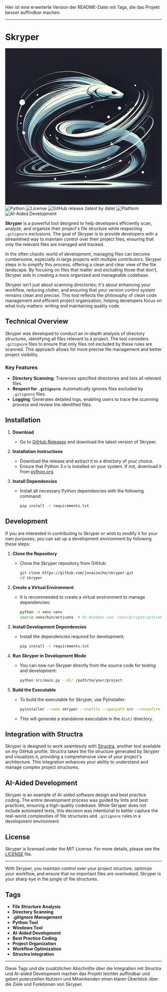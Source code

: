 Hier ist eine erweiterte Version der README-Datei mit Tags, die das Projekt besser auffindbar machen:

---

# Skryper

![Skryper Logo](./images/skryper_logo.png)
![Python](https://img.shields.io/badge/python-3.x-blue.svg)
![License](https://img.shields.io/badge/license-MIT-green.svg)
![GitHub release (latest by date)](https://img.shields.io/github/v/release/jonaszeihe/skryper)
![Platform](https://img.shields.io/badge/platform-windows-lightgrey.svg)
![AI-Aided Development](https://img.shields.io/badge/AI--aided%20development-practice%20driven-orange.svg)

**Skryper** is a powerful tool designed to help developers efficiently scan, analyze, and organize their project's file structure while respecting `.gitignore` exclusions. The goal of Skryper is to provide developers with a streamlined way to maintain control over their project files, ensuring that only the relevant files are managed and tracked.

In the often chaotic world of development, managing files can become cumbersome, especially in large projects with multiple contributors. Skryper steps in to simplify this process, offering a clean and clear view of the file landscape. By focusing on files that matter and excluding those that don't, Skryper aids in creating a more organized and manageable codebase.

Skryper isn't just about scanning directories; it's about enhancing your workflow, reducing clutter, and ensuring that your version control system remains clean and precise. This tool reflects the philosophy of clean code management and efficient project organization, helping developers focus on what truly matters: writing and maintaining quality code.

## Technical Overview

Skryper was developed to conduct an in-depth analysis of directory structures, identifying all files relevant to a project. The tool considers `.gitignore` files to ensure that only files not excluded by these rules are scanned. This approach allows for more precise file management and better project visibility.

### Key Features

- **Directory Scanning**: Traverses specified directories and lists all relevant files.
- **Respect for `.gitignore`**: Automatically ignores files excluded by `.gitignore` files.
- **Logging**: Generates detailed logs, enabling users to trace the scanning process and review the identified files.

## Installation

1. **Download**

   - Go to [GitHub Releases](https://github.com/jonaszeihe/skryper/releases) and download the latest version of Skryper.

2. **Installation Instructions**

   - Download the release and extract it to a directory of your choice.
   - Ensure that Python 3.x is installed on your system. If not, download it from [python.org](https://www.python.org/).

3. **Install Dependencies**
   - Install all necessary Python dependencies with the following command:
     ```bash
     pip install -r requirements.txt
     ```

## Development

If you are interested in contributing to Skryper or wish to modify it for your own purposes, you can set up a development environment by following these steps:

1. **Clone the Repository**

   - Clone the Skryper repository from GitHub:
     ```bash
     git clone https://github.com/jonaszeihe/skryper.git
     cd skryper
     ```

2. **Create a Virtual Environment**

   - It is recommended to create a virtual environment to manage dependencies:
     ```bash
     python -m venv venv
     source venv/bin/activate  # On Windows use `venv\Scripts\activate`
     ```

3. **Install Development Dependencies**

   - Install the dependencies required for development:
     ```bash
     pip install -r requirements.txt
     ```

4. **Run Skryper in Development Mode**

   - You can now run Skryper directly from the source code for testing and development:
     ```bash
     python src/main.py --dir /path/to/your/project
     ```

5. **Build the Executable**
   - To build the executable for Skryper, use PyInstaller:
     ```bash
     pyinstaller --name skryper --onefile --specpath src --noconfirm src/main.py
     ```
   - This will generate a standalone executable in the `dist/` directory.

## Integration with Structra

Skryper is designed to work seamlessly with [Structra](https://github.com/JonasZeihe/structra), another tool available on my GitHub profile. Structra takes the file structure generated by Skryper and visualizes it, providing a comprehensive view of your project's architecture. This integration enhances your ability to understand and manage complex project structures.

## AI-Aided Development

Skryper is an example of AI-aided software design and best practice coding. The entire development process was guided by lints and best practices, ensuring a high-quality codebase. While Skryper does not include automated tests, this decision was intentional to better capture the real-world complexities of file structures and `.gitignore` rules in a development environment.

## License

Skryper is licensed under the MIT License. For more details, please see the [LICENSE](./LICENSE) file.

---

With Skryper, you maintain control over your project structure, optimize your workflow, and ensure that no important files are overlooked. Skryper is your sharp eye in the jungle of file structures.

## Tags

- **File Structure Analysis**
- **Directory Scanning**
- **.gitignore Management**
- **Python Tool**
- **Windows Tool**
- **AI-Aided Development**
- **Best Practice Coding**
- **Project Organization**
- **Workflow Optimization**
- **Structra Integration**

---

Diese Tags und die zusätzlichen Abschnitte über die Integration mit Structra und AI-aided Development machen das Projekt leichter auffindbar und geben potenziellen Nutzern und Mitwirkenden einen klaren Überblick über die Ziele und Funktionen von Skryper.
